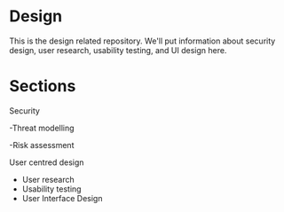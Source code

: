 Design
======

This is the design related repository. We'll put information about security design, user research, usability testing, and UI design here.

Sections
=======

Security

-Threat modelling

-Risk assessment

User centred design

- User research
- Usability testing
- User Interface Design
